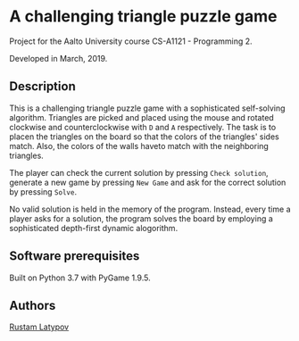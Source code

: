 # A challenging triangle puzzle game 

Project for the Aalto University course CS-A1121 - Programming 2.

Developed in March, 2019.

## Description

This is a challenging triangle puzzle game with a sophisticated self-solving algorithm. Triangles are picked and
placed using the mouse and rotated clockwise and counterclockwise with `D` and `A` respectively. The task is to 
placen the triangles on the board so that the colors of the triangles' sides match. Also, the colors of the walls 
haveto match with the neighboring triangles.

The player can check the current solution by pressing `Check solution`, generate a new game by pressing 
`New Game` and ask for the correct solution by pressing `Solve`. 

No valid solution is held in the memory of the program. Instead, every time a player asks for a solution, the 
program solves the board by employing a sophisticated depth-first dynamic alogorithm. 


## Software prerequisites

Built on Python 3.7 with PyGame 1.9.5.


## Authors

[Rustam Latypov](mailto:rustam.latypov@aalto.fi)